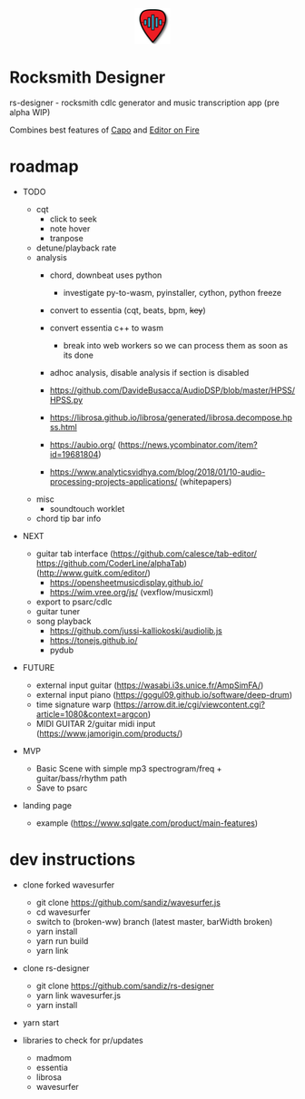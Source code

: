 <p align="center">
<img width="12.5%" src="https://github.com/sandiz/rs-designer/raw/master/src/assets/icons/icon-1024x1024.png">
</p>

# Rocksmith Designer
rs-designer - rocksmith cdlc generator and music transcription app (pre alpha WIP)

Combines best features of [Capo](http://supermegaultragroovy.com/products/capo/mac/) and [Editor on Fire](https://github.com/raynebc/editor-on-fire)

# roadmap
- TODO
    - cqt
        - click to seek
        - note hover
        - tranpose 
    - detune/playback rate
    - analysis
        - chord, downbeat uses python
            - investigate py-to-wasm, pyinstaller, cython, python freeze
        - convert to essentia (cqt, beats, bpm, ~~key~~)
        - convert essentia c++ to wasm
            - break into web workers so we can process them as soon as its done

        - adhoc analysis, disable analysis if section is disabled
        - https://github.com/DavideBusacca/AudioDSP/blob/master/HPSS/HPSS.py
        - https://librosa.github.io/librosa/generated/librosa.decompose.hpss.html
        - https://aubio.org/ (https://news.ycombinator.com/item?id=19681804)
        - https://www.analyticsvidhya.com/blog/2018/01/10-audio-processing-projects-applications/ (whitepapers)
    - misc
        - soundtouch worklet
    - chord tip bar info


- NEXT
    - guitar tab interface (https://github.com/calesce/tab-editor/ https://github.com/CoderLine/alphaTab) (http://www.guitk.com/editor/)
        - https://opensheetmusicdisplay.github.io/
        - https://wim.vree.org/js/ (vexflow/musicxml)
    - export to psarc/cdlc
    - guitar tuner
    - song playback
        - https://github.com/jussi-kalliokoski/audiolib.js
        - https://tonejs.github.io/
        - pydub


- FUTURE
    - external input guitar (https://wasabi.i3s.unice.fr/AmpSimFA/)
    - external input piano (https://gogul09.github.io/software/deep-drum)
    - time signature warp (https://arrow.dit.ie/cgi/viewcontent.cgi?article=1080&context=argcon)
    - MIDI GUITAR 2/guitar midi input (https://www.jamorigin.com/products/)


- MVP
    - Basic Scene with simple mp3 spectrogram/freq + guitar/bass/rhythm path
    - Save to psarc

- landing page
    - example (https://www.sqlgate.com/product/main-features)



# dev instructions
- clone forked wavesurfer
    - git clone https://github.com/sandiz/wavesurfer.js 
    - cd wavesurfer
    - switch to (broken-ww) branch (latest master, barWidth broken)
    - yarn install
    - yarn run build
    - yarn link
- clone rs-designer
    - git clone https://github.com/sandiz/rs-designer
    - yarn link wavesurfer.js
    - yarn install
- yarn start

- libraries to check for pr/updates
    - madmom
    - essentia
    - librosa
    - wavesurfer